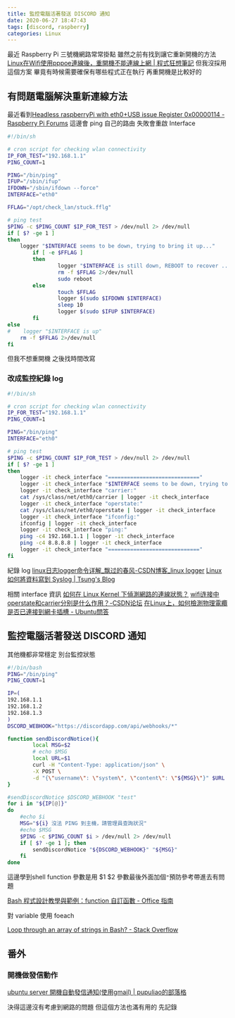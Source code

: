 ```yaml
---
title: 監控電腦活著發送 DISCORD 通知
date: 2020-06-27 18:47:43
tags: [discord, raspberry]
categories: Linux
---
```


最近 Raspberry Pi 三號機網路常常掛點
雖然之前有找到讓它重新開機的方法
[Linux在Wifi使用pppoe連線後，重開機不能連線上網 | 程式狂想筆記](https://malagege.github.io/blog/2019/01/27/Linux%E5%9C%A8Wifi%E4%BD%BF%E7%94%A8pppoe%E9%80%A3%E7%B7%9A%E5%BE%8C%EF%BC%8C%E9%87%8D%E9%96%8B%E6%A9%9F%E4%B8%8D%E8%83%BD%E9%80%A3%E7%B7%9A%E4%B8%8A%E7%B6%B2/)
但我沒採用這個方案
畢竟有時候需要確保有哪些程式正在執行
再重開機是比較好的

<!--more-->

## 有問題電腦解決重新連線方法

最近看到[Headless raspberryPi with eth0+USB issue Register 0x00000114 - Raspberry Pi Forums](https://www.raspberrypi.org/forums/viewtopic.php?t=19971)
這邊會 ping 自己的路由
失敗會重啟 Interface

```bash
#!/bin/sh

# cron script for checking wlan connectivity
IP_FOR_TEST="192.168.1.1"
PING_COUNT=1

PING="/bin/ping"
IFUP="/sbin/ifup"
IFDOWN="/sbin/ifdown --force"
INTERFACE="eth0"

FFLAG="/opt/check_lan/stuck.fflg"

# ping test
$PING -c $PING_COUNT $IP_FOR_TEST > /dev/null 2> /dev/null
if [ $? -ge 1 ]
then
    logger "$INTERFACE seems to be down, trying to bring it up..."
        if [ -e $FFLAG ]
        then
                logger "$INTERFACE is still down, REBOOT to recover ..."
                rm -f $FFLAG 2>/dev/null
                sudo reboot
        else
                touch $FFLAG
                logger $(sudo $IFDOWN $INTERFACE)
                sleep 10
                logger $(sudo $IFUP $INTERFACE)
        fi
else
#    logger "$INTERFACE is up"
    rm -f $FFLAG 2>/dev/null
fi
```
但我不想重開機
之後找時間改寫

### 改成監控紀錄 log

```bash
#!/bin/sh

# cron script for checking wlan connectivity
IP_FOR_TEST="192.168.1.1"
PING_COUNT=1

PING="/bin/ping"
INTERFACE="eth0"

# ping test
$PING -c $PING_COUNT $IP_FOR_TEST > /dev/null 2> /dev/null
if [ $? -ge 1 ]
then
    logger -it check_interface "============================="
    logger -it check_interface "$INTERFACE seems to be down, trying to bring it up..."
    logger -it check_interface "carrier:"
    cat /sys/class/net/eth0/carrier | logger -it check_interface
    logger -it check_interface "operstate:"
    cat /sys/class/net/eth0/operstate | logger -it check_interface
    logger -it check_interface "ifconfig:"
    ifconfig | logger -it check_interface
    logger -it check_interface "ping:"
    ping -c4 192.168.1.1 | logger -it check_interface
    ping -c4 8.8.8.8 | logger -it check_interface
    logger -it check_interface "============================="
fi
```

紀錄 log
[linux日志logger命令详解_飘过的春风-CSDN博客_linux logger](https://blog.csdn.net/u011630575/article/details/52055116)
[Linux 如何將資料寫到 Syslog | Tsung's Blog](https://blog.longwin.com.tw/2011/11/linux-data-syslog-logger-2011/)

相關 interface 資訊
[如何在 Linux Kernel 下偵測網路的連線狀態？](http://rainstingtw.blogspot.com/2014/08/how-to-detect-ethernet-connected-state.html)
[wifi连接中operstate和carrier分别是什么作用？-CSDN论坛](https://bbs.csdn.net/topics/390495032)
[在Linux上，如何檢測物理電纜是否已連接到網卡插槽 - Ubuntu問答](https://ubuntuqa.com/zh-tw/article/7995.html)

## 監控電腦活著發送 DISCORD 通知

其他機都非常穩定
別台監控狀態

```bash
#!/bin/bash
PING="/bin/ping"
PING_COUNT=1

IP=(
192.168.1.1
192.168.1.2
192.168.1.3
)
DSCORD_WEBHOOK="https://discordapp.com/api/webhooks/*"

function sendDiscordNotice(){
        local MSG=$2
        # echo $MSG
        local URL=$1
        curl -H "Content-Type: application/json" \
        -X POST \
        -d "{\"username\": \"system\", \"content\": \"${MSG}\"}" $URL
}

#sendDiscordNotice $DSCORD_WEBHOOK "test"
for i in "${IP[@]}"
do
    #echo $i
    MSG="${i} 沒法 PING 到主機，請管理員查詢狀況"
    #echo $MSG
    $PING -c $PING_COUNT $i > /dev/null 2> /dev/null
    if [ $? -ge 1 ]; then
        sendDiscordNotice "${DSCORD_WEBHOOK}" "${MSG}"
    fi
done 

```


這邊學到shell function 參數是用 $1 $2
參數最後外面加個`"`預防參考帶進去有問題

[Bash 程式設計教學與範例：function 自訂函數 - Office 指南](https://officeguide.cc/bash-tutorial-define-use-functions/)

對 variable 使用 foeach

[Loop through an array of strings in Bash? - Stack Overflow](https://stackoverflow.com/questions/8880603/loop-through-an-array-of-strings-in-bash)

## 番外

### 開機做發信動作

[ubuntu server 開機自動發信通知(使用gmail) | pupuliao的部落格](https://www.pupuliao.info/2013/06/ubuntu-server-%E9%96%8B%E6%A9%9F%E8%87%AA%E5%8B%95%E7%99%BC%E4%BF%A1%E9%80%9A%E7%9F%A5%E4%BD%BF%E7%94%A8gmail/)

決得這邊沒有考慮到網路的問題
但這個方法也滿有用的
先記錄

### 